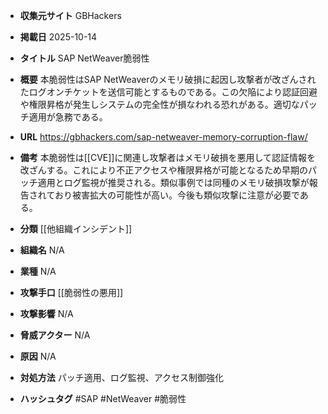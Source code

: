 - **収集元サイト**
GBHackers

- **掲載日**
2025-10-14

- **タイトル**
SAP NetWeaver脆弱性

- **概要**
本脆弱性はSAP NetWeaverのメモリ破損に起因し攻撃者が改ざんされたログオンチケットを送信可能とするものである。この欠陥により認証回避や権限昇格が発生しシステムの完全性が損なわれる恐れがある。適切なパッチ適用が急務である。

- **URL**
https://gbhackers.com/sap-netweaver-memory-corruption-flaw/

- **備考**
本脆弱性は[[CVE]]に関連し攻撃者はメモリ破損を悪用して認証情報を改ざんする。これにより不正アクセスや権限昇格が可能となるため早期のパッチ適用とログ監視が推奨される。類似事例では同種のメモリ破損攻撃が報告されており被害拡大の可能性が高い。今後も類似攻撃に注意が必要である。

- **分類**
[[他組織インシデント]]

- **組織名**
N/A

- **業種**
N/A

- **攻撃手口**
[[脆弱性の悪用]]

- **攻撃影響**
N/A

- **脅威アクター**
N/A

- **原因**
N/A

- **対処方法**
パッチ適用、ログ監視、アクセス制御強化

- **ハッシュタグ**
#SAP #NetWeaver #脆弱性
